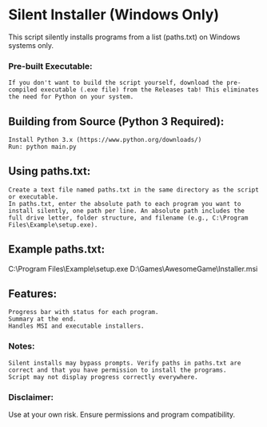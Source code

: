 # Silent Installer (Windows Only)

This script silently installs programs from a list (paths.txt) on Windows systems only.

### Pre-built Executable:

    If you don't want to build the script yourself, download the pre-compiled executable (.exe file) from the Releases tab! This eliminates the need for Python on your system.

## Building from Source (Python 3 Required):

    Install Python 3.x (https://www.python.org/downloads/)
    Run: python main.py

## Using paths.txt:

    Create a text file named paths.txt in the same directory as the script or executable.
    In paths.txt, enter the absolute path to each program you want to install silently, one path per line. An absolute path includes the full drive letter, folder structure, and filename (e.g., C:\Program Files\Example\setup.exe).

## Example paths.txt:

C:\Program Files\Example\setup.exe
D:\Games\AwesomeGame\Installer.msi

## Features:

    Progress bar with status for each program.
    Summary at the end.
    Handles MSI and executable installers.

### Notes:

    Silent installs may bypass prompts. Verify paths in paths.txt are correct and that you have permission to install the programs.
    Script may not display progress correctly everywhere.

### Disclaimer:

  Use at your own risk. Ensure permissions and program compatibility.
